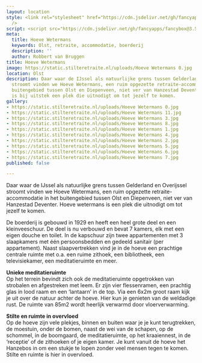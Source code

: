 ```yaml
---
layout: location
style: <link rel="stylesheet" href="https://cdn.jsdelivr.net/gh/fancyapps/fancybox@3.5.7/dist/jquery.fancybox.min.css"
  />
script: <script src="https://cdn.jsdelivr.net/gh/fancyapps/fancybox@3.5.7/dist/jquery.fancybox.min.js"></script>
meta:
  title: Hoeve Wetermans
  keywords: Olst, retraite, accommodatie, boerderij
  description: ''
  author: Robbert van Bruggen
title: Hoeve Wetermans
image: https://static.stilteretraite.nl/uploads/Hoeve Wetermans 0.jpg
location: Olst
description: Daar waar de IJssel als natuurlijke grens tussen Gelderland en Overijssel
  stroomt vinden we Hoeve Wetermans, een ruim opgezette retraite-accommodatie in het
  buitengebied tussen Olst en Diepenveen, niet ver van Hanzestad Deventer. Hoeve wetermans
  is bij uitstek een plek die uitnodigt om tot jezelf te komen.
gallery:
- https://static.stilteretraite.nl/uploads/Hoeve Wetermans 0.jpg
- https://static.stilteretraite.nl/uploads/Hoeve Wetermans 11.jpg
- https://static.stilteretraite.nl/uploads/Hoeve Wetermans 3.jpg
- https://static.stilteretraite.nl/uploads/Hoeve Wetermans 8.jpg
- https://static.stilteretraite.nl/uploads/Hoeve Wetermans 1.jpg
- https://static.stilteretraite.nl/uploads/Hoeve Wetermans 4.jpg
- https://static.stilteretraite.nl/uploads/Hoeve Wetermans 2.jpg
- https://static.stilteretraite.nl/uploads/Hoeve Wetermans 5.jpg
- https://static.stilteretraite.nl/uploads/Hoeve Wetermans 6.jpg
- https://static.stilteretraite.nl/uploads/Hoeve Wetermans 7.jpg
published: false

---
```

Daar waar de IJssel als natuurlijke grens tussen Gelderland en Overijssel stroomt vinden we Hoeve Wetermans, een ruim opgezette retraite-accommodatie in het buitengebied tussen Olst en Diepenveen, niet ver van Hanzestad Deventer. Hoeve wetermans is een plek die uitnodigt om tot jezelf te komen.

De boerderij is gebouwd in 1929 en heeft een heel grote deel en een kleinveeschuur. De deel is nu verbouwd en bevat 7 kamers, elk met een eigen douche en toilet. In de kapschuur zijn twee appartementen met 3 slaapkamers met één persoonsbedden en gedeeld sanitair (per appartement). Naast slaapvertrekken vind je in de hoeve een prachtige centrale ruimte met o.a. een ruime zithoek, een bibliotheek, een televisiekamer, een meditatieruimte en meer.

**Unieke meditatieruimte**  
Op het terrein bevindt zich ook de meditatieruimte opgetrokken van strobalen en afgestreken met leem. Er zijn vier flessenramen, een prachtig glas in lood raam en een ‘lantaarn’ in de top. Via een 6x2m groot raam kijk je uit over de natuur achter de hoeve. Hier kun je genieten van de weldadige rust. De ruimte van 85m2 wordt heerlijk verwarmd door vloerverwarming.

**Stilte en ruimte in overvloed**  
Op de hoeve zijn vele plekjes, binnen en buiten waar je je kunt terugtrekken, de moestuin, onder de bomen, naast de wei van de schapen, op de schommel, in de boomgaard, de meditatieruimte, op het kraaiennest, in de ‘receptie’ of de zithoeken of je eigen kamer. Je kunt vanuit de hoeve het Hanzebos in om een stukje te lopen zonder veel mensen tegen te komen. Stilte en ruimte is hier in overvloed.